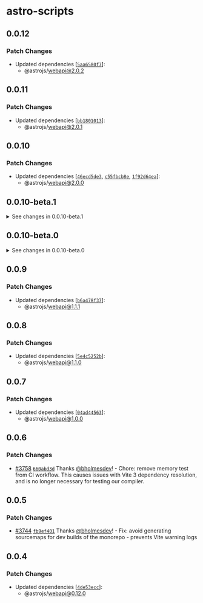# astro-scripts

## 0.0.12

### Patch Changes

- Updated dependencies [[`5aa6580f7`](https://github.com/withastro/astro/commit/5aa6580f775405a4443835bf7eb81f0c65e5aed6)]:
  - @astrojs/webapi@2.0.2

## 0.0.11

### Patch Changes

- Updated dependencies [[`bb1801013`](https://github.com/withastro/astro/commit/bb1801013708d9efdbbcebc53a564ac375bf4b26)]:
  - @astrojs/webapi@2.0.1

## 0.0.10

### Patch Changes

- Updated dependencies [[`46ecd5de3`](https://github.com/withastro/astro/commit/46ecd5de34df619e2ee73ccea39a57acd37bc0b8), [`c55fbcb8e`](https://github.com/withastro/astro/commit/c55fbcb8edca1fe118a44f68c9f9436a4719d171), [`1f92d64ea`](https://github.com/withastro/astro/commit/1f92d64ea35c03fec43aff64eaf704dc5a9eb30a)]:
  - @astrojs/webapi@2.0.0

## 0.0.10-beta.1

<details>
<summary>See changes in 0.0.10-beta.1</summary>

### Patch Changes

- Updated dependencies [[`46ecd5de3`](https://github.com/withastro/astro/commit/46ecd5de34df619e2ee73ccea39a57acd37bc0b8)]:
  - @astrojs/webapi@2.0.0-beta.1

</details>

## 0.0.10-beta.0

<details>
<summary>See changes in 0.0.10-beta.0</summary>

### Patch Changes

- Updated dependencies [[`c55fbcb8e`](https://github.com/withastro/astro/commit/c55fbcb8edca1fe118a44f68c9f9436a4719d171), [`1f92d64ea`](https://github.com/withastro/astro/commit/1f92d64ea35c03fec43aff64eaf704dc5a9eb30a)]:
  - @astrojs/webapi@2.0.0-beta.0

</details>

## 0.0.9

### Patch Changes

- Updated dependencies [[`b6a478f37`](https://github.com/withastro/astro/commit/b6a478f37648491321077750bfca7bddf3cafadd)]:
  - @astrojs/webapi@1.1.1

## 0.0.8

### Patch Changes

- Updated dependencies [[`5e4c5252b`](https://github.com/withastro/astro/commit/5e4c5252bd80cbaf6a7ee4d4503ece007664410f)]:
  - @astrojs/webapi@1.1.0

## 0.0.7

### Patch Changes

- Updated dependencies [[`04ad44563`](https://github.com/withastro/astro/commit/04ad445632c67bdd60c1704e1e0dcbcaa27b9308)]:
  - @astrojs/webapi@1.0.0

## 0.0.6

### Patch Changes

- [#3758](https://github.com/withastro/astro/pull/3758) [`660abd3d`](https://github.com/withastro/astro/commit/660abd3deeb3c451ce32d8d0d068ec6290e82d22) Thanks [@bholmesdev](https://github.com/bholmesdev)! - Chore: remove memory test from CI workflow. This causes issues with Vite 3 dependency resolution, and is no longer necessary for testing our compiler.

## 0.0.5

### Patch Changes

- [#3744](https://github.com/withastro/astro/pull/3744) [`fb9ef401`](https://github.com/withastro/astro/commit/fb9ef4019bd5aec99972cac9bb82f2b6c259292c) Thanks [@bholmesdev](https://github.com/bholmesdev)! - Fix: avoid generating sourcemaps for dev builds of the monorepo - prevents Vite warning logs

## 0.0.4

### Patch Changes

- Updated dependencies [[`4de53ecc`](https://github.com/withastro/astro/commit/4de53eccef346bed843b491b7ab93987d7d85655)]:
  - @astrojs/webapi@0.12.0
